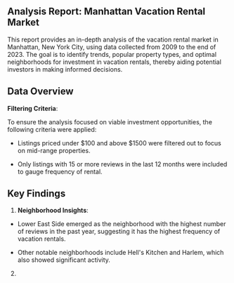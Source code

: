 ## Analysis Report: Manhattan Vacation Rental Market

This report provides an in-depth analysis of the vacation rental market in Manhattan, New York City, using data collected from 2009 to the end of 2023. The goal is to identify trends, popular property types, and optimal neighborhoods for investment in vacation rentals, thereby aiding potential investors in making informed decisions.

## Data Overview

**Filtering Criteria**:

To ensure the analysis focused on viable investment opportunities, the following criteria were applied:

  * Listings priced under $100 and above $1500 were filtered out to focus on mid-range properties.

  * Only listings with 15 or more reviews in the last 12 months were included to gauge frequency of rental.

## Key Findings

1. **Neighborhood Insights**:

  * Lower East Side emerged as the neighborhood with the highest number of reviews in the past year, suggesting it has the highest frequency of vacation rentals.

  * Other notable neighborhoods include Hell's Kitchen and Harlem, which also showed significant activity.

2. 
